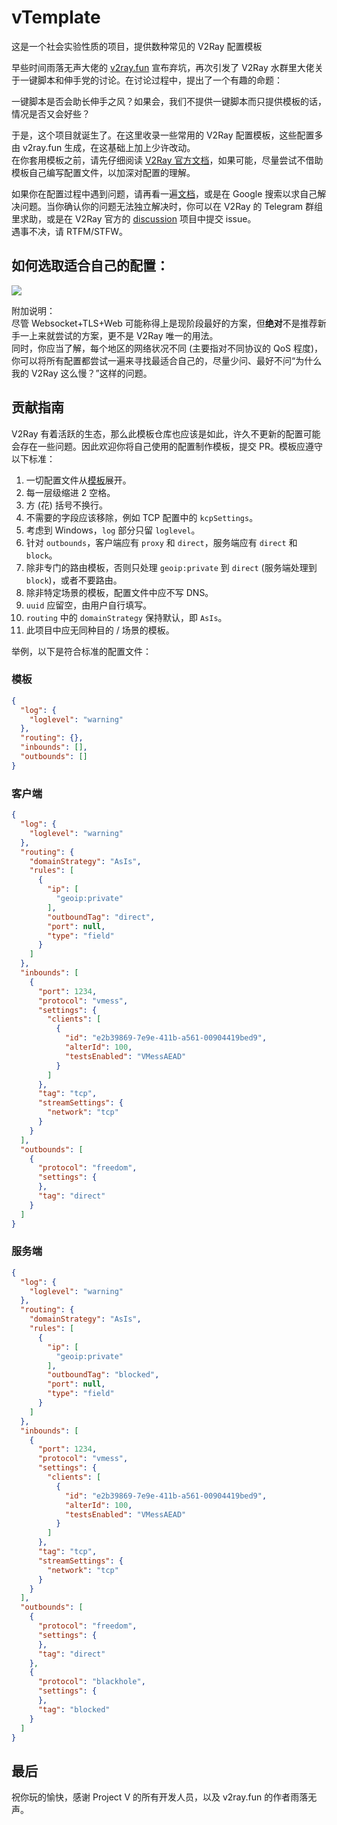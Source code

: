 # vTemplate

这是一个社会实验性质的项目，提供数种常见的 V2Ray 配置模板

早些时间雨落无声大佬的 [v2ray.fun](https://github.com/FunctionClub/v2ray.fun) 宣布弃坑，再次引发了 V2Ray 水群里大佬关于一键脚本和伸手党的讨论。在讨论过程中，提出了一个有趣的命题：

一键脚本是否会助长伸手之风？如果会，我们不提供一键脚本而只提供模板的话，情况是否又会好些？

于是，这个项目就诞生了。在这里收录一些常用的 V2Ray 配置模板，这些配置多由 v2ray.fun 生成，在这基础上加上少许改动。<br>
在你套用模板之前，请先仔细阅读 [V2Ray 官方文档](https://v2fly.org)，如果可能，尽量尝试不借助模板自己编写配置文件，以加深对配置的理解。

如果你在配置过程中遇到问题，请再看一遍[文档](https://v2fly.org)，或是在 Google 搜索以求自己解决问题。当你确认你的问题无法独立解决时，你可以在 V2Ray 的 Telegram 群组里求助，或是在 V2Ray 官方的 [discussion](https://github.com/v2ray/discussion) 项目中提交 issue。<br>
遇事不决，请 RTFM/STFW。

## 如何选取适合自己的配置：

![](How_To_Choose.jpg)

附加说明：<br>
尽管 Websocket+TLS+Web 可能称得上是现阶段最好的方案，但**绝对**不是推荐新手一上来就尝试的方案，更不是 V2Ray 唯一的用法。<br>
同时，你应当了解，每个地区的网络状况不同 (主要指对不同协议的 QoS 程度)，你可以将所有配置都尝试一遍来寻找最适合自己的，尽量少问、最好不问“为什么我的 V2Ray 这么慢？”这样的问题。

## 贡献指南

V2Ray 有着活跃的生态，那么此模板仓库也应该是如此，许久不更新的配置可能会存在一些问题。因此欢迎你将自己使用的配置制作模板，提交 PR。模板应遵守以下标准：

1. 一切配置文件从[模板](#模板)展开。
2. 每一层级缩进 2 空格。
3. 方 (花) 括号不换行。
4. 不需要的字段应该移除，例如 TCP 配置中的 `kcpSettings`。
5. 考虑到 Windows，`log` 部分只留 `loglevel`。
6. 针对 `outbounds`，客户端应有 `proxy` 和 `direct`，服务端应有 `direct` 和 `block`。
7. 除非专门的路由模板，否则只处理 `geoip:private` 到 `direct` (服务端处理到 `block`)，或者不要路由。
8. 除非特定场景的模板，配置文件中应不写 DNS。
9. `uuid` 应留空，由用户自行填写。
10. `routing` 中的 `domainStrategy` 保持默认，即 `AsIs`。
11. 此项目中应无同种目的 / 场景的模板。

举例，以下是符合标准的配置文件：

### 模板

```json
{
  "log": {
    "loglevel": "warning"
  },
  "routing": {},
  "inbounds": [],
  "outbounds": []
}
```

### 客户端

```json
{
  "log": {
    "loglevel": "warning"
  },
  "routing": {
    "domainStrategy": "AsIs",
    "rules": [
      {
        "ip": [
          "geoip:private"
        ],
        "outboundTag": "direct",
        "port": null,
        "type": "field"
      }
    ]
  },
  "inbounds": [
    {
      "port": 1234,
      "protocol": "vmess",
      "settings": {
        "clients": [
          {
            "id": "e2b39869-7e9e-411b-a561-00904419bed9",
            "alterId": 100,
            "testsEnabled": "VMessAEAD"
          }
        ]
      },
      "tag": "tcp",
      "streamSettings": {
        "network": "tcp"
      }
    }
  ],
  "outbounds": [
    {
      "protocol": "freedom",
      "settings": {
      },
      "tag": "direct"
    }
  ]
}
```

### 服务端

```json
{
  "log": {
    "loglevel": "warning"
  },
  "routing": {
    "domainStrategy": "AsIs",
    "rules": [
      {
        "ip": [
          "geoip:private"
        ],
        "outboundTag": "blocked",
        "port": null,
        "type": "field"
      }
    ]
  },
  "inbounds": [
    {
      "port": 1234,
      "protocol": "vmess",
      "settings": {
        "clients": [
          {
            "id": "e2b39869-7e9e-411b-a561-00904419bed9",
            "alterId": 100,
            "testsEnabled": "VMessAEAD"
          }
        ]
      },
      "tag": "tcp",
      "streamSettings": {
        "network": "tcp"
      }
    }
  ],
  "outbounds": [
    {
      "protocol": "freedom",
      "settings": {
      },
      "tag": "direct"
    },
    {
      "protocol": "blackhole",
      "settings": {
      },
      "tag": "blocked"
    }
  ]
}
```

## 最后

祝你玩的愉快，感谢 Project V 的所有开发人员，以及 v2ray.fun 的作者雨落无声。
